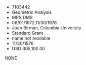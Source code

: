 * 7103442
* Geometric Analysis
* MPS,DMS
* 06/01/1972,11/30/1976
* Joan Birman, Columbia University
* Standard Grant
*   name not available
* 11/30/1976
* USD 305,100.00

NONE